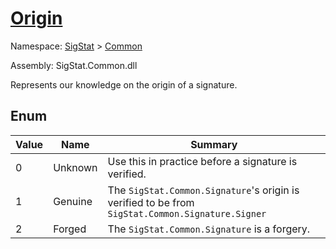 # [Origin](./Origin.md)
Namespace: [SigStat]() > [Common](./README.md)

Assembly: SigStat.Common.dll


Represents our knowledge on the origin of a signature.

##	Enum

| Value | Name | Summary | 
| --- | --- | --- | 
| 0 | Unknown | Use this in practice before a signature is verified. | 
| 1 | Genuine | The `SigStat.Common.Signature`'s origin is verified to be from `SigStat.Common.Signature.Signer` | 
| 2 | Forged | The `SigStat.Common.Signature` is a forgery. | 


